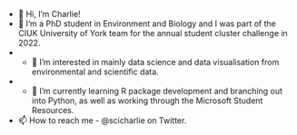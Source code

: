 - 👋 Hi, I’m Charlie!
- 💞️ I’m a PhD student in Environment and Biology and I was part of the CIUK University of York team for the annual student cluster challenge in 2022.
- - 👀 I’m interested in mainly data science and data visualisation from environmental and scientific data.
- - 🌱 I’m currently learning R package development and branching out into Python, as well as working through the Microsoft Student Resources.
- 📫 How to reach me - @scicharlie on Twitter.

<!---
charlierose22/charlierose22 is a ✨ special ✨ repository because its `README.md` (this file) appears on your GitHub profile.
You can click the Preview link to take a look at your changes.
--->
